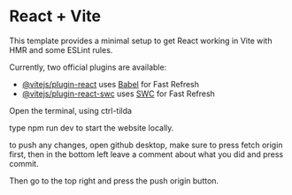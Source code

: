 # React + Vite

This template provides a minimal setup to get React working in Vite with HMR and some ESLint rules.

Currently, two official plugins are available:

- [@vitejs/plugin-react](https://github.com/vitejs/vite-plugin-react/blob/main/packages/plugin-react/README.md) uses [Babel](https://babeljs.io/) for Fast Refresh
- [@vitejs/plugin-react-swc](https://github.com/vitejs/vite-plugin-react-swc) uses [SWC](https://swc.rs/) for Fast Refresh

Open the terminal, using ctrl-tilda

type npm run dev to start the website locally.


to push any changes, open github desktop, make sure to press fetch origin first, then in the bottom left leave a comment about what you did and press commit.

Then go to the top right and press the push origin button.
